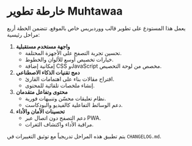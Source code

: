 # خارطة تطوير Muhtawaa

يعمل هذا المستودع على تطوير قالب ووردبريس خاص بالموقع. تتضمن الخطة أربع مراحل رئيسية:

1. **واجهة مستخدم مستقبلية**
   - تحسين تجربة التصفح على الأجهزة المختلفة.
   - خيارات تخصيص أوسع للألوان والخطوط.
   - إمكانية إضافة CSS وJavaScript مخصص من لوحة التخصيص.
2. **دمج تقنيات الذكاء الاصطناعي**
   - اقتراح مقالات بناء على اهتمامات القارئ.
   - إنشاء ملخصات تلقائية للمحتوى.
3. **محتوى وتفاعل متقدمان**
   - نظام تعليقات محسّن وتنبيهات فورية.
   - دعم الوسائط التفاعلية كالفيديو والبودكاست.
4. **تحسينات الأمان والأداء**
   - دعم التصفح دون اتصال عبر PWA.
   - مراقبة الأداء واكتشاف الثغرات.

يتم تطبيق هذه المراحل تدريجياً مع توثيق التغييرات في `CHANGELOG.md`.
